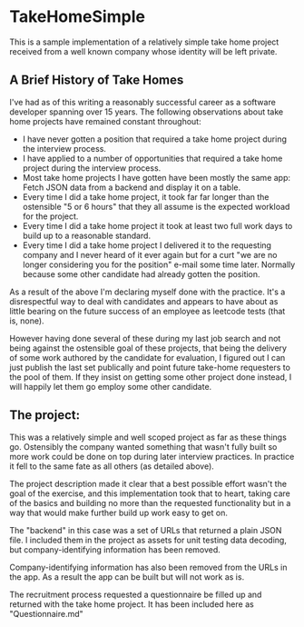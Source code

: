 # TakeHomeSimple

This is a sample implementation of a relatively simple take home project received from a well known company whose
identity will be left private.

## A Brief History of Take Homes

I've had as of this writing a reasonably successful career as a software developer spanning over 15 years. The following
observations about take home projects have remained constant throughout:

- I have never gotten a position that required a take home project during the interview process.
- I have applied to a number of opportunities that required a take home project during the interview process.
- Most take home projects I have gotten have been mostly the same app: Fetch JSON data from a backend and display it
on a table.
- Every time I did a take home project, it took far far longer than the ostensible "5 or 6 hours" that they all
assume is the expected workload for the project.
- Every time I did a take home project it took at least two full work days to build up to a reasonable standard.
- Every time I did a take home project I delivered it to the requesting company and I never heard of it ever again but
for a curt "we are no longer considering you for the position" e-mail some time later. Normally because some other
candidate had already gotten the position.

As a result of the above I'm declaring myself done with the practice. It's a disrespectful way to deal with candidates
and appears to have about as little bearing on the future success of an employee as leetcode tests (that is, none).

However having done several of these during my last job search and not being against the ostensible goal of these
projects, that being the delivery of some work authored by the candidate for evaluation, I figured out I can just
publish the last set publically and point future take-home requesters to the pool of them. If they insist on getting
some other project done instead, I will happily let them go employ some other candidate.

## The project:

This was a relatively simple and well scoped project as far as these things go. Ostensibly the company wanted something
that wasn't fully built so more work could be done on top during later interview practices. In practice it fell to the
same fate as all others (as detailed above).

The project description made it clear that a best possible effort wasn't the goal of the exercise, and this
implementation took that to heart, taking care of the basics and building no more than the requested functionality but
in a way that would make further build up work easy to get on.

The "backend" in this case was a set of URLs that returned a plain JSON file. I included them in the project as assets
for unit testing data decoding, but company-identifying information has been removed.

Company-identifying information has also been removed from the URLs in the app. As a result the app can be built but
will not work as is.

The recruitment process requested a questionnaire be filled up and returned with the take home project. It has been
included here as "Questionnaire.md"
